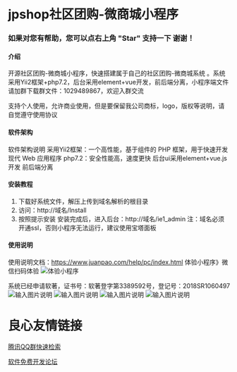 # jpshop社区团购-微商城小程序
### 如果对您有帮助，您可以点右上角 "Star" 支持一下 谢谢！

#### 介绍
开源社区团购-微商城小程序，快速搭建属于自己的社区团购-微商城系统  。系统采用Yii2框架+php7.2，后台采用element+vue开发，前后端分离，小程序端文件请加群下载群文件：1029489867，欢迎入群交流

支持个人使用，允许商业使用，但是要保留我公司商标，logo，版权等说明，请自觉遵守使用协议
#### 软件架构
软件架构说明
采用Yii2框架：一个高性能，基于组件的 PHP 框架，用于快速开发现代 Web 应用程序 
php7.2：安全性能高，速度更快 
后台ui采用element+vue.js开发
前后端分离

#### 安装教程

1.  下载好系统文件，解压上传到域名解析的根目录
2.  访问：http://域名/Install
3.  按照提示安装 
安装完成后，进入后台：http://域名/ie1_admin 
注：域名必须开通ssl，否则小程序无法运行，建议使用宝塔面板

#### 使用说明

使用说明文档：https://www.juanpao.com/help/pc/index.html 
体验小程序》微信扫码体验 
![体验小程序](https://images.gitee.com/uploads/images/2020/0214/094433_e0de68fd_1843738.jpeg "322be14eb69cc07fdbe67476679f5491.jpg")

系统已经申请软著，证书号：软著登字第3389592号，登记号：2018SR1060497 
![输入图片说明](https://images.gitee.com/uploads/images/2020/0214/101331_cdbbdb66_1843738.png "1.png")
![输入图片说明](https://images.gitee.com/uploads/images/2020/0214/101343_b2011889_1843738.png "2.png")
![输入图片说明](https://images.gitee.com/uploads/images/2020/0214/101355_7de75117_1843738.png "3.png")
![输入图片说明](https://images.gitee.com/uploads/images/2020/0214/101404_27f15fc9_1843738.png "4.png")


 # 良心友情链接

[腾讯QQ群快速检索](http://u.720life.cn/s/8cf73f7c)

[软件免费开发论坛](http://u.720life.cn/s/bbb01dc0)
